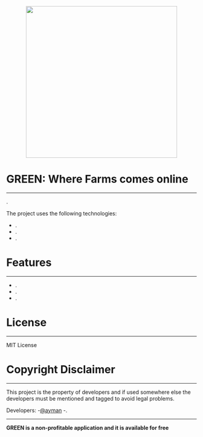 <p align="center">
  <img  width="400" height="400" src="app/src/main/res/drawable-hdpi/icon_far.png" align="center">
</p>

# GREEN: Where Farms comes online
<hr>

. 

The project uses the following technologies:
  - .
  - .
  - .

# Features
<hr>

  - .
  - .
  - .

# License
<hr>

MIT License

# Copyright Disclaimer
<hr>

This project is the property of  developers and if used somewhere else the developers must be mentioned and tagged to avoid legal problems.

Developers:
-[@ayman](https://github.com/AymanKandil)
-.

<hr>

**GREEN is a non-profitable application and it is available for free**

